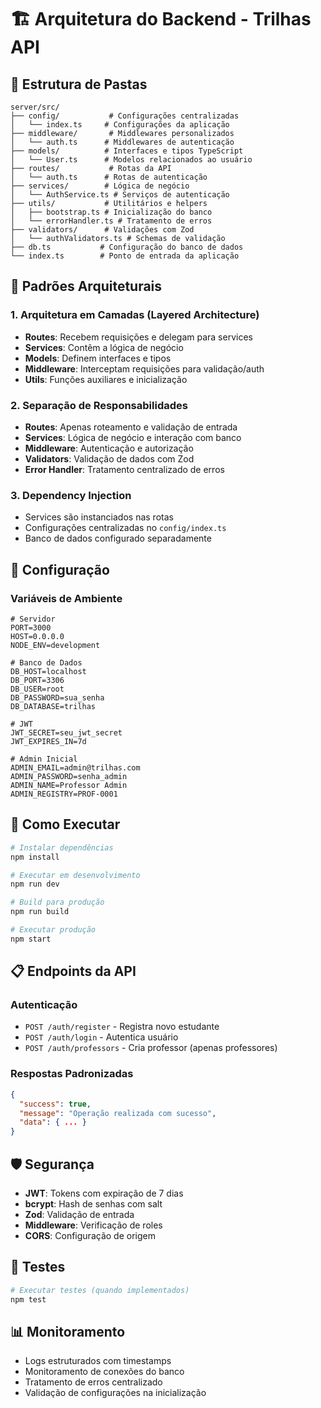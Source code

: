 # 🏗️ Arquitetura do Backend - Trilhas API

## 📁 Estrutura de Pastas

```
server/src/
├── config/           # Configurações centralizadas
│   └── index.ts     # Configurações da aplicação
├── middleware/       # Middlewares personalizados
│   └── auth.ts      # Middlewares de autenticação
├── models/          # Interfaces e tipos TypeScript
│   └── User.ts      # Modelos relacionados ao usuário
├── routes/           # Rotas da API
│   └── auth.ts      # Rotas de autenticação
├── services/        # Lógica de negócio
│   └── AuthService.ts # Serviços de autenticação
├── utils/           # Utilitários e helpers
│   ├── bootstrap.ts # Inicialização do banco
│   └── errorHandler.ts # Tratamento de erros
├── validators/      # Validações com Zod
│   └── authValidators.ts # Schemas de validação
├── db.ts           # Configuração do banco de dados
└── index.ts        # Ponto de entrada da aplicação
```

## 🎯 Padrões Arquiteturais

### 1. **Arquitetura em Camadas (Layered Architecture)**

- **Routes**: Recebem requisições e delegam para services
- **Services**: Contêm a lógica de negócio
- **Models**: Definem interfaces e tipos
- **Middleware**: Interceptam requisições para validação/auth
- **Utils**: Funções auxiliares e inicialização

### 2. **Separação de Responsabilidades**

- **Routes**: Apenas roteamento e validação de entrada
- **Services**: Lógica de negócio e interação com banco
- **Middleware**: Autenticação e autorização
- **Validators**: Validação de dados com Zod
- **Error Handler**: Tratamento centralizado de erros

### 3. **Dependency Injection**

- Services são instanciados nas rotas
- Configurações centralizadas no `config/index.ts`
- Banco de dados configurado separadamente

## 🔧 Configuração

### Variáveis de Ambiente

```env
# Servidor
PORT=3000
HOST=0.0.0.0
NODE_ENV=development

# Banco de Dados
DB_HOST=localhost
DB_PORT=3306
DB_USER=root
DB_PASSWORD=sua_senha
DB_DATABASE=trilhas

# JWT
JWT_SECRET=seu_jwt_secret
JWT_EXPIRES_IN=7d

# Admin Inicial
ADMIN_EMAIL=admin@trilhas.com
ADMIN_PASSWORD=senha_admin
ADMIN_NAME=Professor Admin
ADMIN_REGISTRY=PROF-0001
```

## 🚀 Como Executar

```bash
# Instalar dependências
npm install

# Executar em desenvolvimento
npm run dev

# Build para produção
npm run build

# Executar produção
npm start
```

## 📋 Endpoints da API

### Autenticação

- `POST /auth/register` - Registra novo estudante
- `POST /auth/login` - Autentica usuário
- `POST /auth/professors` - Cria professor (apenas professores)

### Respostas Padronizadas

```json
{
  "success": true,
  "message": "Operação realizada com sucesso",
  "data": { ... }
}
```

## 🛡️ Segurança

- **JWT**: Tokens com expiração de 7 dias
- **bcrypt**: Hash de senhas com salt
- **Zod**: Validação de entrada
- **Middleware**: Verificação de roles
- **CORS**: Configuração de origem

## 🧪 Testes

```bash
# Executar testes (quando implementados)
npm test
```

## 📊 Monitoramento

- Logs estruturados com timestamps
- Monitoramento de conexões do banco
- Tratamento de erros centralizado
- Validação de configurações na inicialização
